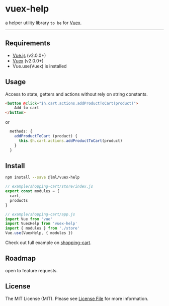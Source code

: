 # vuex-help

a helper utility library `to be` for [Vuex](http://vuex.vuejs.org/).


<hr />

## Requirements

- [Vue.js](https://vuejs.org) (v2.0.0+)
- [Vuex](http://vuex.vuejs.org) (v2.0.0+)
- Vue.use(Vuex) is installed

## Usage
Access to state, getters and actions without rely on string constants.

```html
<button @click="$h.cart.actions.addProductToCart(product)">
    Add to cart
</button>
```
or 
```js
  methods: {
    addProductToCart (product) {
      this.$h.cart.actions.addProductToCart(product)
    }
  }
```

## Install

```bash
npm install --save @lml/vuex-help
```

```js
// example/shopping-cart/store/index.js
export const modules = {
  cart,
  products
}
```

```js
// example/shopping-cart/app.js
import Vue from 'vue'
import VuexHelp from 'vuex-help'
import { modules } from './store'
Vue.use(VuexHelp, { modules })
```

Check out full example on [shopping-cart](https://github.com/shredmaster/vuex-help/tree/master/examples/shopping-cart).


## Roadmap
open to feature requests.

## License

The MIT License (MIT). Please see [License File](LICENSE) for more information.
